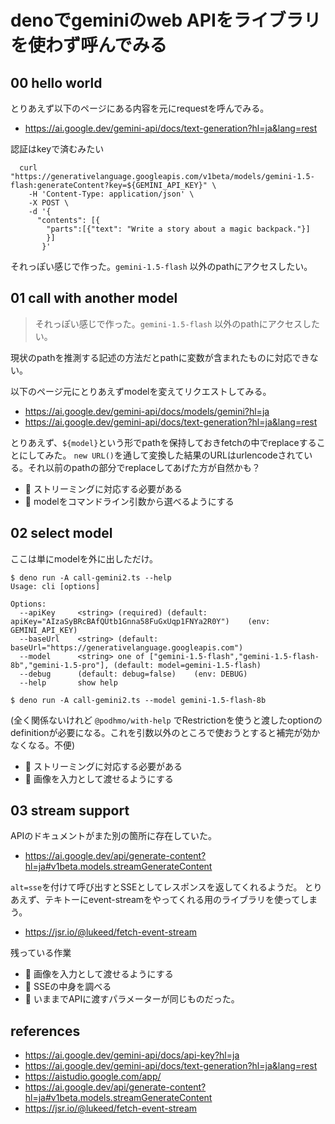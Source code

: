 # denoでgeminiのweb APIをライブラリを使わず呼んでみる

## 00 hello world

とりあえず以下のページにある内容を元にrequestを呼んでみる。

- https://ai.google.dev/gemini-api/docs/text-generation?hl=ja&lang=rest

認証はkeyで済むみたい

```
  curl "https://generativelanguage.googleapis.com/v1beta/models/gemini-1.5-flash:generateContent?key=${GEMINI_API_KEY}" \
    -H 'Content-Type: application/json' \
    -X POST \
    -d '{
      "contents": [{
        "parts":[{"text": "Write a story about a magic backpack."}]
        }]
       }'
```

それっぽい感じで作った。`gemini-1.5-flash` 以外のpathにアクセスしたい。

## 01 call with another model

> それっぽい感じで作った。`gemini-1.5-flash` 以外のpathにアクセスしたい。

現状のpathを推測する記述の方法だとpathに変数が含まれたものに対応できない。

以下のページ元にとりあえずmodelを変えてリクエストしてみる。

- https://ai.google.dev/gemini-api/docs/models/gemini?hl=ja
- https://ai.google.dev/gemini-api/docs/text-generation?hl=ja&lang=rest

とりあえず、`${model}`という形でpathを保持しておきfetchの中でreplaceすることにしてみた。
`new URL()`を通して変換した結果のURLはurlencodeされている。それ以前のpathの部分でreplaceしてあげた方が自然かも？

- :memo: ストリーミングに対応する必要がある
- :memo: modelをコマンドライン引数から選べるようにする

## 02 select model

ここは単にmodelを外に出しただけ。

```console
$ deno run -A call-gemini2.ts --help
Usage: cli [options]

Options:
  --apiKey     <string> (required) (default: apiKey="AIzaSyBRcBAfQUtb1Gnna58FuGxUqp1FNYa2R0Y")    (env: GEMINI_API_KEY)
  --baseUrl    <string> (default: baseUrl="https://generativelanguage.googleapis.com")
  --model      <string> one of ["gemini-1.5-flash","gemini-1.5-flash-8b","gemini-1.5-pro"], (default: model=gemini-1.5-flash)
  --debug      (default: debug=false)    (env: DEBUG)
  --help       show help

$ deno run -A call-gemini2.ts --model gemini-1.5-flash-8b
```

(全く関係ないけれど `@podhmo/with-help` でRestrictionを使うと渡したoptionのdefinitionが必要になる。これを引数以外のところで使おうとすると補完が効かなくなる。不便)

- :memo: ストリーミングに対応する必要がある
- :memo: 画像を入力として渡せるようにする

## 03 stream support

APIのドキュメントがまた別の箇所に存在していた。

- https://ai.google.dev/api/generate-content?hl=ja#v1beta.models.streamGenerateContent

`alt=sse`を付けて呼び出すとSSEとしてレスポンスを返してくれるようだ。
とりあえず、テキトーにevent-streamをやってくれる用のライブラリを使ってしまう。

- https://jsr.io/@lukeed/fetch-event-stream

残っている作業

- :memo: 画像を入力として渡せるようにする
- :memo: SSEの中身を調べる
- :memo: いままでAPIに渡すパラメーターが同じものだった。

## references
- https://ai.google.dev/gemini-api/docs/api-key?hl=ja
- https://ai.google.dev/gemini-api/docs/text-generation?hl=ja&lang=rest
- https://aistudio.google.com/app/
- https://ai.google.dev/api/generate-content?hl=ja#v1beta.models.streamGenerateContent
- https://jsr.io/@lukeed/fetch-event-stream
